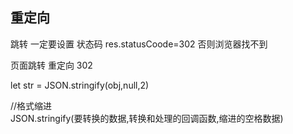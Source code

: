 ## 重定向  

跳转 一定要设置 状态码  res.statusCoode=302   否则浏览器找不到
 
页面跳转  重定向 302

 let str = JSON.stringify(obj,null,2)

 //格式缩进  
 JSON.stringify(要转换的数据,转换和处理的回调函数,缩进的空格数据)

